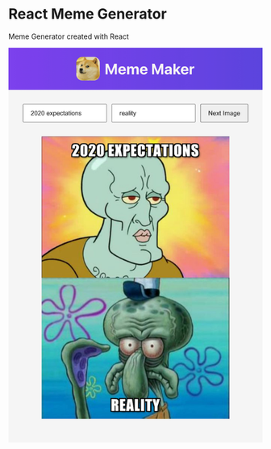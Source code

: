 # React Meme Generator

Meme Generator created with React

![Meme Generator Example Image](https://github.com/louisiaegerv/Project-Images/blob/master/Meme-Generator-example2.png)
